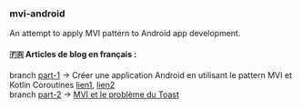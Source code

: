 ### mvi-android
An attempt to apply MVI pattern to Android app development.

#### 🇫🇷 Articles de blog en français :
branch [part-1](https://github.com/xebia-france/mvi-android/tree/part-1) -> Créer une application Android en utilisant le pattern MVI et Kotlin Coroutines [lien1](https://xebia.developpez.com/tutoriels/android/mvi-kotlin-coroutines/), [lien2](https://blog.engineering.publicissapient.fr/2020/02/10/mvi-creer-une-application-android-en-utilisant-le-pattern-mvi-et-kotlin-coroutines/)  
branch [part-2](https://github.com/xebia-france/mvi-android/tree/part-2) -> [MVI et le problème du Toast](https://blog.engineering.publicissapient.fr/2020/06/15/android-mvi-et-le-probleme-du-toast/)
